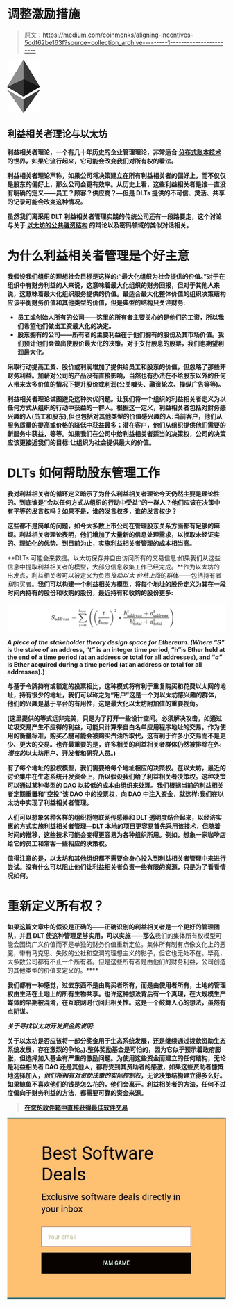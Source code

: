 # 调整激励措施

> 原文：<https://medium.com/coinmonks/aligning-incentives-5cdf62be163f?source=collection_archive---------1----------------------->

![](img/8036b0ffbb83001dd1694cdfbbe668b2.png)

## 利益相关者理论与以太坊

[](https://books.google.com/books?id=NpmA_qEiOpkC&printsec=frontcover&source=gbs_atb#v=onepage&q&f=false)****利益相关者理论，一个有几十年历史的企业管理理论，非常适合** [**分布式账本技术**](https://en.wikipedia.org/wiki/Distributed_ledger) 的世界，如果它流行起来，它可能会改变我们对所有权的看法。**

**利益相关者理论声称，如果公司将决策建立在所有利益相关者的偏好上，而不仅仅是股东的偏好上，那么公司会更有效率。从历史上看，这些利益相关者是谁一直没有明确的定义——员工？顾客？供应商？—但是 DLTs 提供的不可信、灵活、共享的记录可能会改变这种情况。**

**虽然我们离采用 DLT 利益相关者管理实践的传统公司还有一段路要走，**这个讨论与关于** [**以太坊的公共融资结构**](https://github.com/ethereum-funding/blockrewardsfunding/issues) **的辩论以及密码领域的类似对话相关。****

# **为什么利益相关者管理是个好主意**

**我假设我们组织的理想社会目标是这样的:“最大化组织为社会提供的价值。”对于在组织中有财务利益的人来说，这意味着最大化组织的财务回报，但对于其他人来说，这意味着最大化组织服务提供的价值。最适合最大化整体价值的组织决策结构应该平衡财务价值和其他类型的价值，但是典型的结构只关注财务:**

*   **员工或创始人所有的公司——这里的所有者主要关心的是他们的工资，所以我们希望他们做出工资最大化的决定。**
*   **股东拥有的公司——所有者的主要利益在于他们拥有的股份及其市场价值。我们预计他们会做出使股价最大化的决策。对于支付股息的股票，我们也期望利润最大化。**

**采取行动提高工资、股价或利润增加了提供给员工和股东的价值，但忽略了那些非财务利益。加薪对公司的产品没有直接影响，当然也有办法在不给股东以外的任何人带来太多价值的情况下提升股价或利润(公关噱头、融资轮次、操纵广告等等)。**

**利益相关者理论试图避免这种次优问题。让我们将一个组织的利益相关者定义为以任何方式从组织的行动中获益的一群人。根据这一定义，利益相关者包括对财务感兴趣的人(员工和股东),但也包括对其他类型的价值感兴趣的人:当前客户，他们从服务质量的提高或价格的降低中获益最多；潜在客户，他们从组织提供他们需要的新服务中获益，等等。**如果我们在公司中给利益相关者适当的决策权，公司的决策应该更接近我们的目标**:让组织为社会提供最大的价值。**

# **DLTs 如何帮助股东管理工作**

**我对利益相关者的循环定义暗示了为什么利益相关者理论今天仍然主要是理论性的。到底谁是“会以任何方式从组织的行动中受益”的一群人？他们应该在决策中有平等的发言权吗？如果不是，谁的发言权多，谁的发言权少？**

**这些都不是简单的问题，如今大多数上市公司在管理股东关系方面都有足够的麻烦。利益相关者理论表明，他们增加了大量新的信息处理需求，以换取未经证实的、理论化的优势。到目前为止，实施利益相关者管理的成本相当高。**

**DLTs 可能会来救援。以太坊保存并自由访问所有的交易信息:如果我们从这些信息中提取利益相关者的模型，大部分信息收集工作已经完成。**作为以太坊的出发点，利益相关者可以被定义为负责*推动以太* *价格上涨*的群体——包括持有者*和*购买者。**我们可以构建一个利益相关方模型，将每个地址的股份定义为其在一段时间内持有的股份和收购的股份，最近持有和收购的股份更多:**

**![](img/f7466fee6bee4c17486953960a55c871.png)**

***A piece of the stakeholder theory design space for Ethereum. (Where “S”* is the stake of an address, “*t”* is an integer time period, “h”is Ether held at the end of a time period (at an address or total for all addresses), and “*a”* is Ether acquired during a time period (at an address or total for all addresses).)**

**与基于令牌持有或锁定的投票相比，这种模式将有利于重复购买和花费以太网的地址，持有很少的地址，我们可以称之为“用户”这是一个对以太坊感兴趣的群体，他们的兴趣是基于平台的有用性，这是最大化以太坊附加值的重要视角。**

**(这里提供的等式远非完美，只是为了打开一些设计空间。必须解决攻击，如通过垃圾交易产生不应得的利益，可能只计算来自白名单应用程序地址的交易。作为使用的衡量标准，购买乙醚可能会被购买汽油所取代，这有利于许多小交易而不是更少、更大的交易。也许最重要的是，许多相关的利益相关者群体仍然被排除在外:*潜在的*以太坊用户、开发者和研究人员。)**

**有了每个地址的股权模型，我们需要给每个地址相应的决策权。在以太坊，最近的讨论集中在生态系统开发资金上，所以假设我们给了利益相关者决策权。这种决策可以通过某种类型的 DAO 以较低的成本由组织来处理。我们根据当前的利益相关者定期重置和“空投”该 DAO 中的投票权，向 DAO 中注入资金，就这样:我们在以太坊中实现了利益相关者管理。**

****人们可以想象各种各样的组织将物联网传感器和 DLT 透明度结合起来，以经济实惠的方式实施利益相关者管理**—DLT 本地的项目更容易首先采用该技术，但随着时间的推移，这些技术可能会变得更容易为各种组织所用。例如，想象一家咖啡店给它的员工和常客一些相应的决策权。**

**值得注意的是，以太坊和其他组织都不需要全身心投入到利益相关者管理中来进行尝试。没有什么可以阻止他们让利益相关者负责一些有限的资源，只是为了看看情况如何。**

# **重新定义所有权？**

**如果这篇文章中的假设是正确的——正确识别的利益相关者是一个更好的管理团队，并且 DLT 使这种管理足够实用，可以实施——那么**我们的集体所有权模型可能会围绕广义价值而不是单独的财务价值重新定位。集体所有制有点像文化上的恶魔，带有马克思、失败的公社和空洞的理想主义的影子，但它也无处不在。毕竟，大多数公司都有不止一个所有者。但是这些所有者是由他们的财务利益，公司创造的其他类型的价值来定义的。****

**我们都有一种感觉，过去东西不是由购买者所有，而是由使用者所有，土地的管理权由生活在土地上的所有生物共享。也许这种想法背后有一个真理，在大规模生产媒体的早期被混淆，在互联网时代回归相关性。这是一个鼓舞人心的想法，虽然有点阴谋。**

***关于寻找以太坊开发资金的说明:***

**关于以太坊是否应该将一部分奖金用于生态系统发展，还是继续通过拨款资助生态系统发展，存在激烈的争论。).整体奖励基金是可怕的，因为它似乎预示着政府膨胀，但选择加入基金有严重的激励问题。为使用这些资金而建立的任何结构，无论是利益相关者 DAO 还是其他人，都将受到其资助者的感激，如果这些资助者慷慨地选择加入，*他们将拥有对资助决策的实际控制权*，无论决策结构建立得多么好。如果鲸鱼不喜欢他们的钱是怎么花的，他们会离开。利益相关者的方法，任何不过度偏向于财务利益的方法，都需要可靠的资金来源。**

> **[在您的收件箱中直接获得最佳软件交易](https://coincodecap.com/?utm_source=coinmonks)**

**[![](img/7c0b3dfdcbfea594cc0ae7d4f9bf6fcb.png)](https://coincodecap.com/?utm_source=coinmonks)**